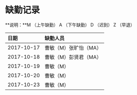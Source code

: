 # 缺勤记录

**说明：**M （上午缺勤） A （下午缺勤） D （迟到） Z （早退）

| **日期** | **缺勤人员** |
| :--- | :--- |
| 2017-10-17 | 曹敏（M）张旷怡（MA） |
| 2017-10-18 | 曹敏（M）彭贤君（MA） |
| 2017-10-19 | 曹敏（M） |
| 2017-10-20 | 曹敏（M） |
| 2017-10-23 | 曹敏（M） |














